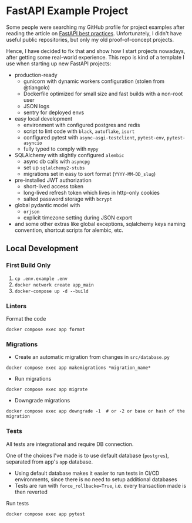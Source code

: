 # FastAPI Example Project
Some people were searching my GitHub profile for project examples after reading the article on [FastAPI best practices](https://github.com/zhanymkanov/fastapi-best-practices).
Unfortunately, I didn't have useful public repositories, but only my old proof-of-concept projects. 

Hence, I have decided to fix that and show how I start projects nowadays, after getting some real-world experience. 
This repo is kind of a template I use when starting up new FastAPI projects:
- production-ready
  - gunicorn with dynamic workers configuration (stolen from @tiangolo)
  - Dockerfile optimized for small size and fast builds with a non-root user
  - JSON logs
  - sentry for deployed envs
- easy local development
  - environment with configured postgres and redis
  - script to lint code with `black`, `autoflake`, `isort`
  - configured pytest with `async-asgi-testclient`, `pytest-env`, `pytest-asyncio`
  - fully typed to comply with `mypy`
- SQLAlchemy with slightly configured `alembic`
  - async db calls with `asyncpg`
  - set up `sqlalchemy2-stubs`
  - migrations set in easy to sort format (`YYYY-MM-DD_slug`)
- pre-installed JWT authorization
  - short-lived access token
  - long-lived refresh token which lives in http-only cookies
  - salted password storage with `bcrypt`
- global pydantic model with 
  - `orjson`
  - explicit timezone setting during JSON export
- and some other extras like global exceptions, sqlalchemy keys naming convention, shortcut scripts for alembic, etc.

## Local Development

### First Build Only
1. `cp .env.example .env`
2. `docker network create app_main`
3. `docker-compose up -d --build`

### Linters
Format the code
```shell
docker compose exec app format
```

### Migrations
- Create an automatic migration from changes in `src/database.py`
```shell
docker compose exec app makemigrations *migration_name*
```
- Run migrations
```shell
docker compose exec app migrate
```
- Downgrade migrations
```shell
docker compose exec app downgrade -1  # or -2 or base or hash of the migration
```
### Tests
All tests are integrational and require DB connection. 

One of the choices I've made is to use default database (`postgres`), separated from app's `app` database.
- Using default database makes it easier to run tests in CI/CD environments, since there is no need to setup additional databases
- Tests are run with `force_rollbacke=True`, i.e. every transaction made is then reverted

Run tests
```shell
docker compose exec app pytest
```